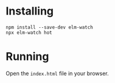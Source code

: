 # Installing

    npm install --save-dev elm-watch
    npx elm-watch hot

# Running

Open the `index.html` file in your browser.
